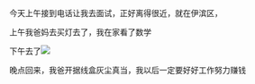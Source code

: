 今天上午接到电话让我去面试，正好离得很近，就在伊滨区，

上午我爸妈去买灯去了，我在家看了数学

下午去了![](http://upload-images.jianshu.io/upload_images/6904315-6c91341d7a35f9e1.jpg?imageMogr2/auto-orient/strip%7CimageView2/2/w/1080/q/50)


晚点回来，我爸开据线盒灰尘真当，我以后一定要好好工作努力赚钱
